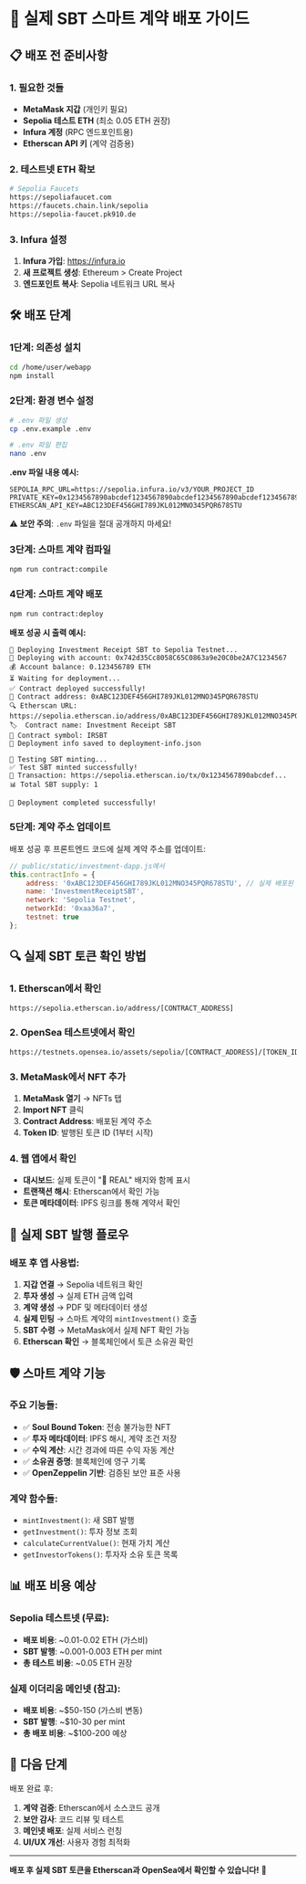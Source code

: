 # 🚀 실제 SBT 스마트 계약 배포 가이드

## 📋 배포 전 준비사항

### 1. 필요한 것들
- **MetaMask 지갑** (개인키 필요)
- **Sepolia 테스트 ETH** (최소 0.05 ETH 권장)
- **Infura 계정** (RPC 엔드포인트용)
- **Etherscan API 키** (계약 검증용)

### 2. 테스트넷 ETH 확보
```bash
# Sepolia Faucets
https://sepoliafaucet.com
https://faucets.chain.link/sepolia
https://sepolia-faucet.pk910.de
```

### 3. Infura 설정
1. **Infura 가입**: https://infura.io
2. **새 프로젝트 생성**: Ethereum > Create Project
3. **엔드포인트 복사**: Sepolia 네트워크 URL 복사

## 🛠️ 배포 단계

### 1단계: 의존성 설치
```bash
cd /home/user/webapp
npm install
```

### 2단계: 환경 변수 설정
```bash
# .env 파일 생성
cp .env.example .env

# .env 파일 편집
nano .env
```

**.env 파일 내용 예시:**
```env
SEPOLIA_RPC_URL=https://sepolia.infura.io/v3/YOUR_PROJECT_ID
PRIVATE_KEY=0x1234567890abcdef1234567890abcdef1234567890abcdef1234567890abcdef
ETHERSCAN_API_KEY=ABC123DEF456GHI789JKL012MNO345PQR678STU
```

⚠️ **보안 주의**: `.env` 파일을 절대 공개하지 마세요!

### 3단계: 스마트 계약 컴파일
```bash
npm run contract:compile
```

### 4단계: 스마트 계약 배포
```bash
npm run contract:deploy
```

**배포 성공 시 출력 예시:**
```
🚀 Deploying Investment Receipt SBT to Sepolia Testnet...
📝 Deploying with account: 0x742d35Cc8058C65C0863a9e20C0be2A7C1234567
💰 Account balance: 0.123456789 ETH
⏳ Waiting for deployment...
✅ Contract deployed successfully!
📍 Contract address: 0xABC123DEF456GHI789JKL012MNO345PQR678STU
🔍 Etherscan URL: https://sepolia.etherscan.io/address/0xABC123DEF456GHI789JKL012MNO345PQR678STU
🏷️  Contract name: Investment Receipt SBT
🎯 Contract symbol: IRSBT
💾 Deployment info saved to deployment-info.json

🧪 Testing SBT minting...
✅ Test SBT minted successfully!
🔗 Transaction: https://sepolia.etherscan.io/tx/0x1234567890abcdef...
📊 Total SBT supply: 1

🎉 Deployment completed successfully!
```

### 5단계: 계약 주소 업데이트
배포 성공 후 프론트엔드 코드에 실제 계약 주소를 업데이트:

```javascript
// public/static/investment-dapp.js에서
this.contractInfo = {
    address: '0xABC123DEF456GHI789JKL012MNO345PQR678STU', // 실제 배포된 주소
    name: 'InvestmentReceiptSBT',
    network: 'Sepolia Testnet',
    networkId: '0xaa36a7',
    testnet: true
};
```

## 🔍 실제 SBT 토큰 확인 방법

### 1. Etherscan에서 확인
```
https://sepolia.etherscan.io/address/[CONTRACT_ADDRESS]
```

### 2. OpenSea 테스트넷에서 확인
```
https://testnets.opensea.io/assets/sepolia/[CONTRACT_ADDRESS]/[TOKEN_ID]
```

### 3. MetaMask에서 NFT 추가
1. **MetaMask 열기** → NFTs 탭
2. **Import NFT** 클릭
3. **Contract Address**: 배포된 계약 주소
4. **Token ID**: 발행된 토큰 ID (1부터 시작)

### 4. 웹 앱에서 확인
- **대시보드**: 실제 토큰이 "🔗 REAL" 배지와 함께 표시
- **트랜잭션 해시**: Etherscan에서 확인 가능
- **토큰 메타데이터**: IPFS 링크를 통해 계약서 확인

## 🎯 실제 SBT 발행 플로우

### 배포 후 앱 사용법:
1. **지갑 연결** → Sepolia 네트워크 확인
2. **투자 생성** → 실제 ETH 금액 입력  
3. **계약 생성** → PDF 및 메타데이터 생성
4. **실제 민팅** → 스마트 계약의 `mintInvestment()` 호출
5. **SBT 수령** → MetaMask에서 실제 NFT 확인 가능
6. **Etherscan 확인** → 블록체인에서 토큰 소유권 확인

## 🛡️ 스마트 계약 기능

### 주요 기능들:
- ✅ **Soul Bound Token**: 전송 불가능한 NFT
- ✅ **투자 메타데이터**: IPFS 해시, 계약 조건 저장
- ✅ **수익 계산**: 시간 경과에 따른 수익 자동 계산
- ✅ **소유권 증명**: 블록체인에 영구 기록
- ✅ **OpenZeppelin 기반**: 검증된 보안 표준 사용

### 계약 함수들:
- `mintInvestment()`: 새 SBT 발행
- `getInvestment()`: 투자 정보 조회
- `calculateCurrentValue()`: 현재 가치 계산
- `getInvestorTokens()`: 투자자 소유 토큰 목록

## 📊 배포 비용 예상

### Sepolia 테스트넷 (무료):
- **배포 비용**: ~0.01-0.02 ETH (가스비)
- **SBT 발행**: ~0.001-0.003 ETH per mint
- **총 테스트 비용**: ~0.05 ETH 권장

### 실제 이더리움 메인넷 (참고):
- **배포 비용**: ~$50-150 (가스비 변동)
- **SBT 발행**: ~$10-30 per mint
- **총 배포 비용**: ~$100-200 예상

## 🚀 다음 단계

배포 완료 후:
1. **계약 검증**: Etherscan에서 소스코드 공개
2. **보안 감사**: 코드 리뷰 및 테스트
3. **메인넷 배포**: 실제 서비스 런칭
4. **UI/UX 개선**: 사용자 경험 최적화

---

**배포 후 실제 SBT 토큰을 Etherscan과 OpenSea에서 확인할 수 있습니다!** 🎉